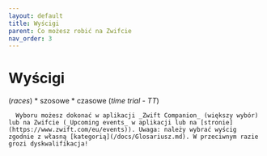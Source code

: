 ```yaml
---
layout: default
title: Wyścigi
parent: Co możesz robić na Zwifcie
nav_order: 3
---
```


# Wyścigi 

(_races_)
      * szosowe 
      * czasowe (_time trial - TT_)   

      Wyboru możesz dokonać w aplikacji _Zwift Companion_ (większy wybór) lub na Zwifcie (_Upcoming events_ w aplikacji lub na [stronie](https://www.zwift.com/eu/events)). Uwaga: należy wybrać wyścig zgodnie z własną [kategorią](/docs/Glosariusz.md). W przeciwnym razie grozi dyskwalifikacja!